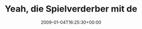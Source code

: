 ---
retweeted: false
source: <a href="http://twitter.com" rel="nofollow">Twitter Web Client</a>
entities:
  hashtags:
  - text: tiefschnee
    indices:
    - '64'
    - '75'
  - text: auto
    indices:
    - '76'
    - '81'
  - text: wahrerwintersport
    indices:
    - '82'
    - '100'
  symbols: []
  user_mentions: []
  urls: []
display_text_range:
- '0'
- '100'
favorite_count: '0'
id_str: '1095330615'
truncated: false
retweet_count: '0'
id: '1095330615'
created_at: Sun Jan 04 16:25:30 +0000 2009
favorited: false
full_text: 'Yeah, die Spielverderber mit dem Schneepflug warn noch nich da. #tiefschnee
  #auto #wahrerwintersport'
lang: de
tags:
- tiefschnee
- auto
- wahrerwintersport
- pesos:twitter
date: '2009-01-04T16:25:30+00:00'
src: https://twitter.com/bascht/status/1095330615
original_url: https://twitter.com/bascht/status/1095330615
type: twitter_tweet
text: 'Yeah, die Spielverderber mit dem Schneepflug warn noch nich da. #tiefschnee
  #auto #wahrerwintersport'
title: Yeah, die Spielverderber mit de

---
